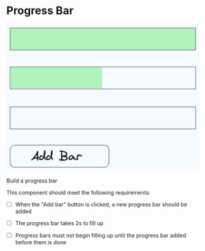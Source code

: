 # Progress Bar

![progressbar](./progressbar.png)

Build a progress bar

This component should meet the following requirements:

- [ ] When the "Add bar" button is clicked, a new progress bar should be added

- [ ] The progress bar takes 2s to fill up

- [ ] Progress bars must not begin filling up until the progress bar added before them is done
